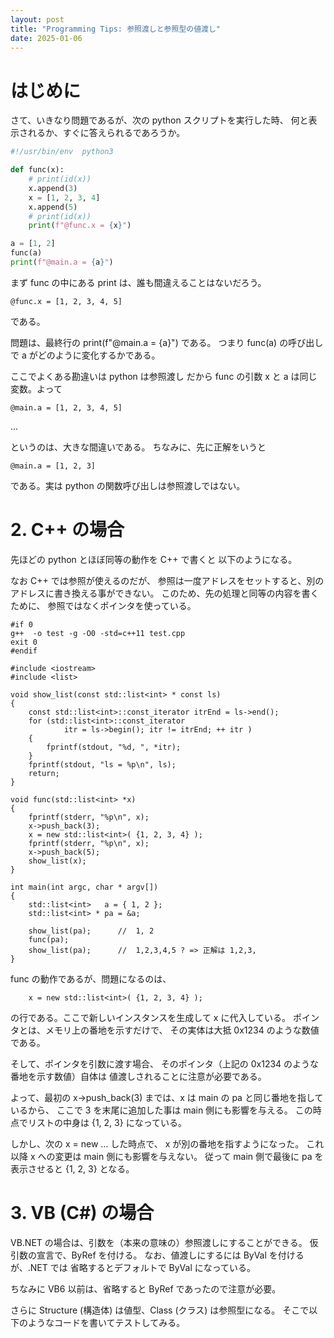 ```yaml
---
layout: post
title: "Programming Tips: 参照渡しと参照型の値渡し"
date: 2025-01-06
---
```


# はじめに

さて、いきなり問題であるが、次の python スクリプトを実行した時、
何と表示されるか、すぐに答えられるであろうか。

```python
#!/usr/bin/env  python3

def func(x):
    # print(id(x))
    x.append(3)
    x = [1, 2, 3, 4]
    x.append(5)
    # print(id(x))
    print(f"@func.x = {x}")

a = [1, 2]
func(a)
print(f"@main.a = {a}")
```

まず func の中にある print は、誰も間違えることはないだろう。
```
@func.x = [1, 2, 3, 4, 5]
```
である。

問題は、最終行の print(f"@main.a = {a}") である。
つまり func(a) の呼び出しで a がどのように変化するかである。

ここでよくある勘違いは python は参照渡し
だから func の引数 x と a は同じ変数。よって

```
@main.a = [1, 2, 3, 4, 5]
```

...

というのは、大きな間違いである。
ちなみに、先に正解をいうと
```
@main.a = [1, 2, 3]
```

である。実は python の関数呼び出しは参照渡しではない。


#   2.  C++ の場合

先ほどの python とほぼ同等の動作を C++ で書くと
以下のようになる。

なお C++ では参照が使えるのだが、
参照は一度アドレスをセットすると、別のアドレスに書き換える事ができない。
このため、先の処理と同等の内容を書くために、
参照ではなくポインタを使っている。

```
#if 0
g++  -o test -g -O0 -std=c++11 test.cpp
exit 0
#endif

#include <iostream>
#include <list>

void show_list(const std::list<int> * const ls)
{
    const std::list<int>::const_iterator itrEnd = ls->end();
    for (std::list<int>::const_iterator
            itr = ls->begin(); itr != itrEnd; ++ itr )
    {
        fprintf(stdout, "%d, ", *itr);
    }
    fprintf(stdout, "ls = %p\n", ls);
    return;
}

void func(std::list<int> *x)
{
    fprintf(stderr, "%p\n", x);
    x->push_back(3);
    x = new std::list<int>( {1, 2, 3, 4} );
    fprintf(stderr, "%p\n", x);
    x->push_back(5);
    show_list(x);
}

int main(int argc, char * argv[])
{
    std::list<int>   a = { 1, 2 };
    std::list<int> * pa = &a;

    show_list(pa);      //  1, 2
    func(pa);
    show_list(pa);      //  1,2,3,4,5 ? => 正解は 1,2,3,
}
```

func の動作であるが、問題になるのは、
```
    x = new std::list<int>( {1, 2, 3, 4} );
```

の行である。ここで新しいインスタンスを生成して x に代入している。
ポインタとは、メモリ上の番地を示すだけで、
その実体は大抵 0x1234 のような数値である。

そして、ポインタを引数に渡す場合、
そのポインタ（上記の 0x1234 のような番地を示す数値）自体は
値渡しされることに注意が必要である。

よって、最初の
x->push_back(3) までは、x は main の pa と同じ番地を指しているから、
ここで 3 を末尾に追加した事は main 側にも影響を与える。
この時点でリストの中身は {1, 2, 3} になっている。

しかし、次の x = new ... した時点で、
x が別の番地を指すようになった。
これ以降 x への変更は main 側にも影響を与えない。
従って main 側で最後に pa を表示させると {1, 2, 3} となる。

#   3.  VB (C#) の場合

VB.NET の場合は、引数を（本来の意味の）参照渡しにすることができる。
仮引数の宣言で、ByRef を付ける。
なお、値渡しにするには ByVal を付けるが、.NET では
省略するとデフォルトで ByVal になっている。

ちなみに VB6 以前は、省略すると ByRef であったので注意が必要。

さらに Structure (構造体) は値型、Class (クラス) は参照型になる。
そこで以下のようなコードを書いてテストしてみる。
